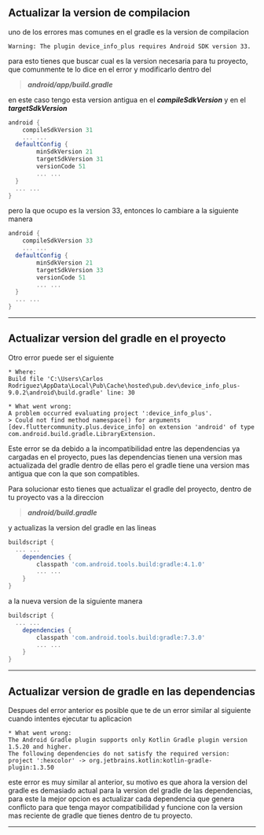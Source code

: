 ## Actualizar la version de compilacion

uno de los errores mas comunes en el gradle es la version de compilacion

    Warning: The plugin device_info_plus requires Android SDK version 33.

para esto tienes que buscar cual es la version necesaria para tu proyecto, que comunmente te lo dice en el error y modificarlo dentro del

> **_android/app/build.gradle_**

en este caso tengo esta version antigua en el **_compileSdkVersion_** y en el **_targetSdkVersion_**

```gradle
android {
    compileSdkVersion 31
    ... ...
  defaultConfig {
        minSdkVersion 21
        targetSdkVersion 31
        versionCode 51
        ... ...
  }
  ... ...
}
```

pero la que ocupo es la version 33, entonces lo cambiare a la siguiente manera

```gradle
android {
    compileSdkVersion 33
    ... ...
  defaultConfig {
        minSdkVersion 21
        targetSdkVersion 33
        versionCode 51
        ... ...
  }
  ... ...
}
```

---

## Actualizar version del gradle en el proyecto

Otro error puede ser el siguiente

```
* Where:
Build file 'C:\Users\Carlos Rodriguez\AppData\Local\Pub\Cache\hosted\pub.dev\device_info_plus-9.0.2\android\build.gradle' line: 30

* What went wrong:
A problem occurred evaluating project ':device_info_plus'.
> Could not find method namespace() for arguments [dev.fluttercommunity.plus.device_info] on extension 'android' of type com.android.build.gradle.LibraryExtension.
```

Este error se da debido a la incompatibilidad entre las dependencias ya cargadas en el proyecto, pues las dependencias tienen una version mas actualizada del gradle dentro de ellas pero el gradle tiene una version mas antigua que con la que son compatibles.

Para solucionar esto tienes que actualizar el gradle del proyecto, dentro de tu proyecto vas a la direccion

> **_android/build.gradle_**

y actualizas la version del gradle en las lineas

```gradle
buildscript {
  ... ...
    dependencies {
        classpath 'com.android.tools.build:gradle:4.1.0'
        ... ...
    }
}
```

a la nueva version de la siguiente manera

```gradle
buildscript {
  ... ...
    dependencies {
        classpath 'com.android.tools.build:gradle:7.3.0'
        ... ...
    }
}
```

---

## Actualizar version de gradle en las dependencias

Despues del error anterior es posible que te de un error similar al siguiente cuando intentes ejecutar tu aplicacion

```
* What went wrong:
The Android Gradle plugin supports only Kotlin Gradle plugin version 1.5.20 and higher.
The following dependencies do not satisfy the required version:
project ':hexcolor' -> org.jetbrains.kotlin:kotlin-gradle-plugin:1.3.50
```

este error es muy similar al anterior, su motivo es que ahora la version del gradle es demasiado actual para la version del gradle de las dependencias, para este la mejor opcion es actualizar cada dependencia que genera conflicto para que tenga mayor compatibilidad y funcione con la version mas reciente de gradle que tienes dentro de tu proyecto.

---

